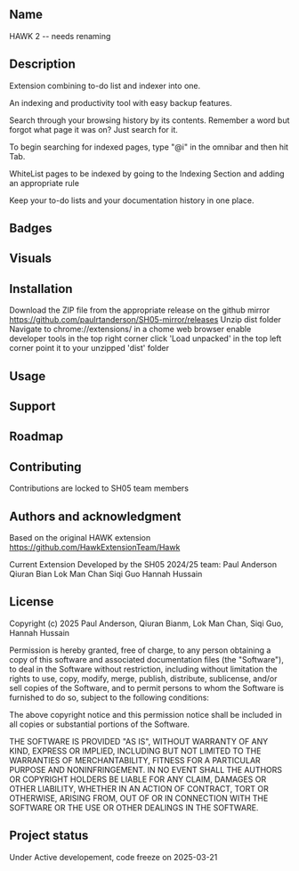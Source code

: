 ## Name
HAWK 2 -- needs renaming

## Description
Extension combining to-do list and indexer into one.

An indexing and productivity tool with easy backup features. 

Search through your browsing history by its contents. Remember a word but forgot what page it was on? Just search for it. 

To begin searching for indexed pages, type "@i" in the omnibar and then hit Tab.

WhiteList pages to be indexed by going to the Indexing Section and adding an appropriate rule

Keep your to-do lists and your documentation history in one place.

## Badges
<!-- TODO: badges section -->


## Visuals
<!-- TODO: badges section -->

## Installation
Download the ZIP file from the appropriate release on the github mirror 
https://github.com/paulrtanderson/SH05-mirror/releases 
Unzip dist folder
Navigate to chrome://extensions/ in a chome web browser
enable developer tools in the top right corner
click 'Load unpacked' in the top left corner
point it to your unzipped 'dist' folder

## Usage


## Support


## Roadmap


## Contributing
Contributions are locked to SH05 team members

## Authors and acknowledgment
Based on the original HAWK extension
https://github.com/HawkExtensionTeam/Hawk


Current Extension Developed by the SH05 2024/25 team:
Paul Anderson
Qiuran Bian
Lok Man Chan
Siqi Guo
Hannah Hussain


## License
Copyright (c) 2025 Paul Anderson, Qiuran Bianm, Lok Man Chan, Siqi Guo, Hannah Hussain

Permission is hereby granted, free of charge, to any person obtaining a copy
of this software and associated documentation files (the "Software"), to deal
in the Software without restriction, including without limitation the rights
to use, copy, modify, merge, publish, distribute, sublicense, and/or sell
copies of the Software, and to permit persons to whom the Software is
furnished to do so, subject to the following conditions:

The above copyright notice and this permission notice shall be included in all
copies or substantial portions of the Software.

THE SOFTWARE IS PROVIDED "AS IS", WITHOUT WARRANTY OF ANY KIND, EXPRESS OR
IMPLIED, INCLUDING BUT NOT LIMITED TO THE WARRANTIES OF MERCHANTABILITY,
FITNESS FOR A PARTICULAR PURPOSE AND NONINFRINGEMENT. IN NO EVENT SHALL THE
AUTHORS OR COPYRIGHT HOLDERS BE LIABLE FOR ANY CLAIM, DAMAGES OR OTHER
LIABILITY, WHETHER IN AN ACTION OF CONTRACT, TORT OR OTHERWISE, ARISING FROM,
OUT OF OR IN CONNECTION WITH THE SOFTWARE OR THE USE OR OTHER DEALINGS IN THE
SOFTWARE.

## Project status
Under Active developement, code freeze on 2025-03-21
